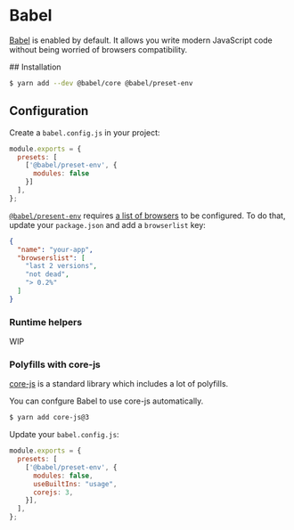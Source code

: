 # Babel

[Babel](https://babeljs.io/) is enabled by default. It allows you write modern JavaScript code without being worried of browsers compatibility.

## Installation

```bash
$ yarn add --dev @babel/core @babel/preset-env
```

## Configuration

Create a `babel.config.js` in your project:

```js
module.exports = {
  presets: [
    ['@babel/preset-env', {  
      modules: false 
    }]
  ],
};
```

[`@babel/present-env`](https://babeljs.io/docs/en/babel-preset-env) requires [a list of browsers](https://github.com/browserslist/browserslist) to be configured.
To do that, update your `package.json` and add a `browserlist` key:

```json
{
  "name": "your-app",
  "browserslist": [
    "last 2 versions",
    "not dead",
    "> 0.2%"
  ]
}
```

### Runtime helpers

WIP

### Polyfills with core-js

[core-js](https://github.com/zloirock/core-js) is a standard library which includes a lot of polyfills.

You can confgure Babel to use core-js automatically.

```bash
$ yarn add core-js@3
```

Update your `babel.config.js`:

```js
module.exports = {
  presets: [
    ['@babel/preset-env', {
      modules: false,
      useBuiltIns: "usage",
      corejs: 3,
    }],
  ],
};
```
